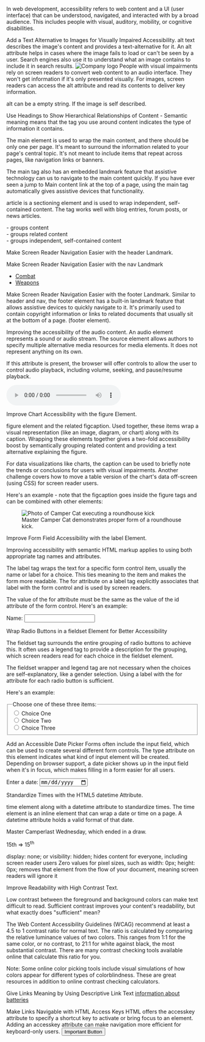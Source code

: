 In web development, accessibility refers to web content and a UI (user interface) that can be understood, navigated, and interacted with by a broad audience. This includes people with visual, auditory, mobility, or cognitive disabilities.

Add a Text Alternative to Images for Visually Impaired Accessibility.
alt text describes the image's content and provides a text-alternative for it. An alt attribute helps in cases where the image fails to load or can't be seen by a user. Search engines also use it to understand what an image contains to include it in search results. 
<img src="importantLogo.jpeg" alt="Company logo">
People with visual impairments rely on screen readers to convert web content to an audio interface. They won't get information if it's only presented visually. For images, screen readers can access the alt attribute and read its contents to deliver key information.

alt can be a empty string. If the image is self described.

Use Headings to Show Hierarchical Relationships of Content - 
Semantic meaning means that the tag you use around content indicates the type of information it contains.

The main element is used to wrap the main content, and there should be only one per page. It's meant to surround the information related to your page's central topic. It's not meant to include items that repeat across pages, like navigation links or banners.

The main tag also has an embedded landmark feature that assistive technology can us to navigate to the main content quickly. If you have ever seen a jump to Main content link at the top of a page, using the main tag automatically gives assistive devices that functionality.

article is a sectioning element and is used to wrap independent, self-contained content. The tag works well with blog entries, forum posts, or news articles.

<div> - groups content <section> - groups related content <article> - groups independent, self-contained content

Make Screen Reader Navigation Easier with the header Landmark.

Make Screen Reader Navigation Easier with the nav Landmark
<nav>
      <ul>
        <li><a href="#combat">Combat</a></li>
        <li><a href="#weapons">Weapons</a></li>
      </ul>
</nav>

Make Screen Reader Navigation Easier with the footer Landmark.
Similar to header and nav, the footer element has a built-in landmark feature that allows assistive devices to quickly navigate to it. It's primarily used to contain copyright information or links to related documents that usually sit at the bottom of a page.
(footer element).

Improving the accessibility of the audio content.
An audio element represents a sound or audio stream.
The source element allows authors to specify multiple alternative media resources for media elements. It does not represent anything on its own.

If this attribute is present, the browser will offer controls to allow the user to control audio playback, including volume, seeking, and pause/resume playback.

<audio controls>
<source src="https://amazonaws.com/screen-reader.mp3" type="audio/mpeg">
</audio>

Improve Chart Accessibility with the figure Element.

figure element and the related figcaption. Used together, these items wrap a visual representation (like an image, diagram, or chart) along with its caption. Wrapping these elements together gives a two-fold accessibility boost by semantically grouping related content and providing a text alternative explaining the figure.

For data visualizations like charts, the caption can be used to briefly note the trends or conclusions for users with visual impairments. Another challenge covers how to move a table version of the chart's data off-screen (using CSS) for screen reader users.

Here's an example - note that the figcaption goes inside the figure tags and can be combined with other elements:

<figure>
  <img src="roundhouseDestruction.jpeg" alt="Photo of Camper Cat executing a roundhouse kick">
  <br>
  <figcaption>
    Master Camper Cat demonstrates proper form of a roundhouse kick.
  </figcaption>
</figure>

Improve Form Field Accessibility with the label Element.

Improving accessibility with semantic HTML markup applies to using both appropriate tag names and attributes.

The label tag wraps the text for a specific form control item, usually the name or label for a choice. This ties meaning to the item and makes the form more readable. The for attribute on a label tag explicitly associates that label with the form control and is used by screen readers.

The value of the for attribute must be the same as the value of the id attribute of the form control. Here's an example:

<form>
  <label for="name">Name:</label>
  <input type="text" id="name" name="name">
</form>


Wrap Radio Buttons in a fieldset Element for Better Accessibility

The fieldset tag surrounds the entire grouping of radio buttons to achieve this. It often uses a legend tag to provide a description for the grouping, which screen readers read for each choice in the fieldset element.

The fieldset wrapper and legend tag are not necessary when the choices are self-explanatory, like a gender selection. Using a label with the for attribute for each radio button is sufficient.

Here's an example:

<form>
  <fieldset>
    <legend>Choose one of these three items:</legend>
    <input id="one" type="radio" name="items" value="one">
    <label for="one">Choice One</label><br>
    <input id="two" type="radio" name="items" value="two">
    <label for="two">Choice Two</label><br>
    <input id="three" type="radio" name="items" value="three">
    <label for="three">Choice Three</label>
  </fieldset>
</form>

Add an Accessible Date Picker
Forms often include the input field, which can be used to create several different form controls. The type attribute on this element indicates what kind of input element will be created.
Depending on browser support, a date picker shows up in the input field when it's in focus, which makes filling in a form easier for all users.

<label for="date-picker">Enter a date:</label>
<input type="date" id="date-picker" name="date">

Standardize Times with the HTML5 datetime Attribute.

time element along with a datetime attribute to standardize times. The time element is an inline element that can wrap a date or time on a page. A datetime attribute holds a valid format of that date. 

<p>Master Camper<time datetime="2013-02-13">last Wednesday</time>, which ended in a draw.</p>

15th => 15<sup>th</sup>

display: none; or visibility: hidden; hides content for everyone, including screen reader users
Zero values for pixel sizes, such as width: 0px; height: 0px; removes that element from the flow of your document, meaning screen readers will ignore it

Improve Readability with High Contrast Text.

Low contrast between the foreground and background colors can make text difficult to read. Sufficient contrast improves your content's readability, but what exactly does "sufficient" mean?

The Web Content Accessibility Guidelines (WCAG) recommend at least a 4.5 to 1 contrast ratio for normal text. The ratio is calculated by comparing the relative luminance values of two colors. This ranges from 1:1 for the same color, or no contrast, to 21:1 for white against black, the most substantial contrast. There are many contrast checking tools available online that calculate this ratio for you.

Note: Some online color picking tools include visual simulations of how colors appear for different types of colorblindness. These are great resources in addition to online contrast checking calculators.

Give Links Meaning by Using Descriptive Link Text
<a href="">information about batteries</a>

Make Links Navigable with HTML Access Keys
HTML offers the accesskey attribute to specify a shortcut key to activate or bring focus to an element. Adding an accesskey attribute can make navigation more efficient for keyboard-only users.
<button accesskey="b">Important Button</button>

